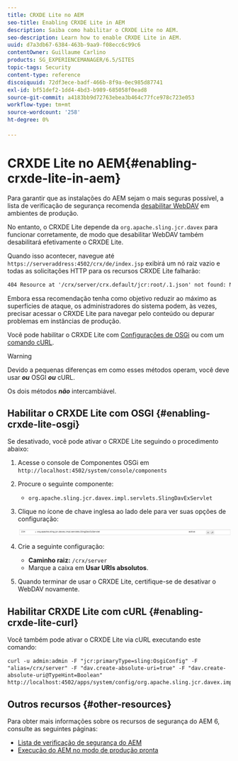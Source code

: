 ```yaml
---
title: CRXDE Lite no AEM
seo-title: Enabling CRXDE Lite in AEM
description: Saiba como habilitar o CRXDE Lite no AEM.
seo-description: Learn how to enable CRXDE Lite in AEM.
uuid: d7a3db67-6384-463b-9aa9-f08ecc6c99c6
contentOwner: Guillaume Carlino
products: SG_EXPERIENCEMANAGER/6.5/SITES
topic-tags: Security
content-type: reference
discoiquuid: 72df3ece-badf-466b-8f9a-0ec985d87741
exl-id: bf51def2-1dd4-4bd3-b989-685058f0ead8
source-git-commit: a4183bb9d72763ebea3b464c77fce978c723e053
workflow-type: tm+mt
source-wordcount: '258'
ht-degree: 0%

---
```


# CRXDE Lite no AEM{#enabling-crxde-lite-in-aem}

Para garantir que as instalações do AEM sejam o mais seguras possível, a lista de verificação de segurança recomenda [desabilitar WebDAV](/help/sites-administering/security-checklist.md#disable-webdav) em ambientes de produção.

No entanto, o CRXDE Lite depende da `org.apache.sling.jcr.davex` para funcionar corretamente, de modo que desabilitar WebDAV também desabilitará efetivamente o CRXDE Lite.

Quando isso acontecer, navegue até `https://serveraddress:4502/crx/de/index.jsp` exibirá um nó raiz vazio e todas as solicitações HTTP para os recursos CRXDE Lite falharão:

```xml
404 Resource at '/crx/server/crx.default/jcr:root/.1.json' not found: No resource found
```

Embora essa recomendação tenha como objetivo reduzir ao máximo as superfícies de ataque, os administradores do sistema podem, às vezes, precisar acessar o CRXDE Lite para navegar pelo conteúdo ou depurar problemas em instâncias de produção.

Você pode habilitar o CRXDE Lite com [Configurações de OSGi](#enabling-crxde-lite-osgi) ou com um [comando cURL](#enabling-crxde-lite-curl).

>[!WARNING]
>
>Devido a pequenas diferenças em como esses métodos operam, você deve usar ***ou*** OSGI ***ou*** cURL.
>
>Os dois métodos ***não*** intercambiável.

## Habilitar o CRXDE Lite com OSGI {#enabling-crxde-lite-osgi}

Se desativado, você pode ativar o CRXDE Lite seguindo o procedimento abaixo:

1. Acesse o console de Componentes OSGi em `http://localhost:4502/system/console/components`
1. Procure o seguinte componente:

   * `org.apache.sling.jcr.davex.impl.servlets.SlingDavExServlet`

1. Clique no ícone de chave inglesa ao lado dele para ver suas opções de configuração:

   ![chlimage_1-80](assets/chlimage_1-80a.png)

1. Crie a seguinte configuração:

   * **Caminho raiz:** `/crx/server`
   * Marque a caixa em **Usar URIs absolutos**.

1. Quando terminar de usar o CRXDE Lite, certifique-se de desativar o WebDAV novamente.

## Habilitar CRXDE Lite com cURL {#enabling-crxde-lite-curl}

Você também pode ativar o CRXDE Lite via cURL executando este comando:

```shell
curl -u admin:admin -F "jcr:primaryType=sling:OsgiConfig" -F "alias=/crx/server" -F "dav.create-absolute-uri=true" -F "dav.create-absolute-uri@TypeHint=Boolean" http://localhost:4502/apps/system/config/org.apache.sling.jcr.davex.impl.servlets.SlingDavExServlet
```

## Outros recursos {#other-resources}

Para obter mais informações sobre os recursos de segurança do AEM 6, consulte as seguintes páginas:

* [Lista de verificação de segurança do AEM](/help/sites-administering/security-checklist.md)
* [Execução do AEM no modo de produção pronta](/help/sites-administering/production-ready.md)
